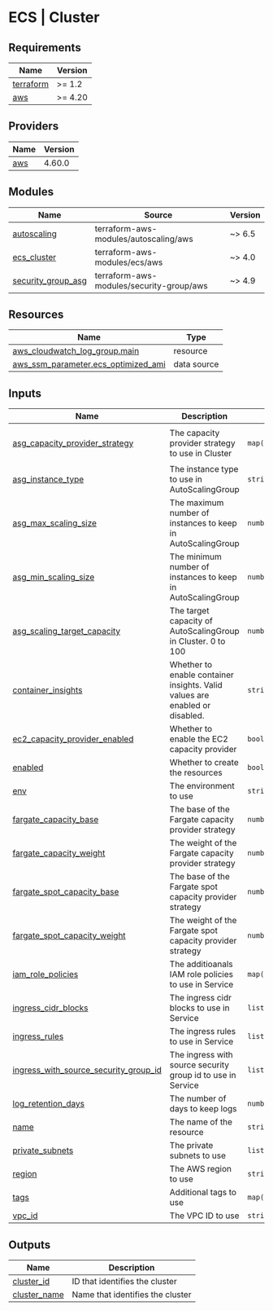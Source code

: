 # ECS | Cluster

<!-- BEGINNING OF PRE-COMMIT-TERRAFORM DOCS HOOK -->
## Requirements

| Name | Version |
|------|---------|
| <a name="requirement_terraform"></a> [terraform](#requirement\_terraform) | >= 1.2 |
| <a name="requirement_aws"></a> [aws](#requirement\_aws) | >= 4.20 |

## Providers

| Name | Version |
|------|---------|
| <a name="provider_aws"></a> [aws](#provider\_aws) | 4.60.0 |

## Modules

| Name | Source | Version |
|------|--------|---------|
| <a name="module_autoscaling"></a> [autoscaling](#module\_autoscaling) | terraform-aws-modules/autoscaling/aws | ~> 6.5 |
| <a name="module_ecs_cluster"></a> [ecs\_cluster](#module\_ecs\_cluster) | terraform-aws-modules/ecs/aws | ~> 4.0 |
| <a name="module_security_group_asg"></a> [security\_group\_asg](#module\_security\_group\_asg) | terraform-aws-modules/security-group/aws | ~> 4.9 |

## Resources

| Name | Type |
|------|------|
| [aws_cloudwatch_log_group.main](https://registry.terraform.io/providers/hashicorp/aws/latest/docs/resources/cloudwatch_log_group) | resource |
| [aws_ssm_parameter.ecs_optimized_ami](https://registry.terraform.io/providers/hashicorp/aws/latest/docs/data-sources/ssm_parameter) | data source |

## Inputs

| Name | Description | Type | Default | Required |
|------|-------------|------|---------|:--------:|
| <a name="input_asg_capacity_provider_strategy"></a> [asg\_capacity\_provider\_strategy](#input\_asg\_capacity\_provider\_strategy) | The capacity provider strategy to use in Cluster | `map(string)` | <pre>{<br>  "base": 100<br>}</pre> | no |
| <a name="input_asg_instance_type"></a> [asg\_instance\_type](#input\_asg\_instance\_type) | The instance type to use in AutoScalingGroup | `string` | `null` | no |
| <a name="input_asg_max_scaling_size"></a> [asg\_max\_scaling\_size](#input\_asg\_max\_scaling\_size) | The maximum number of instances to keep in AutoScalingGroup | `number` | `3` | no |
| <a name="input_asg_min_scaling_size"></a> [asg\_min\_scaling\_size](#input\_asg\_min\_scaling\_size) | The minimum number of instances to keep in AutoScalingGroup | `number` | `1` | no |
| <a name="input_asg_scaling_target_capacity"></a> [asg\_scaling\_target\_capacity](#input\_asg\_scaling\_target\_capacity) | The target capacity of AutoScalingGroup in Cluster. 0 to 100 | `number` | `100` | no |
| <a name="input_container_insights"></a> [container\_insights](#input\_container\_insights) | Whether to enable container insights. Valid values are enabled or disabled. | `string` | `"disabled"` | no |
| <a name="input_ec2_capacity_provider_enabled"></a> [ec2\_capacity\_provider\_enabled](#input\_ec2\_capacity\_provider\_enabled) | Whether to enable the EC2 capacity provider | `bool` | `false` | no |
| <a name="input_enabled"></a> [enabled](#input\_enabled) | Whether to create the resources | `bool` | `true` | no |
| <a name="input_env"></a> [env](#input\_env) | The environment to use | `string` | n/a | yes |
| <a name="input_fargate_capacity_base"></a> [fargate\_capacity\_base](#input\_fargate\_capacity\_base) | The base of the Fargate capacity provider strategy | `number` | `1` | no |
| <a name="input_fargate_capacity_weight"></a> [fargate\_capacity\_weight](#input\_fargate\_capacity\_weight) | The weight of the Fargate capacity provider strategy | `number` | `1` | no |
| <a name="input_fargate_spot_capacity_base"></a> [fargate\_spot\_capacity\_base](#input\_fargate\_spot\_capacity\_base) | The base of the Fargate spot capacity provider strategy | `number` | `null` | no |
| <a name="input_fargate_spot_capacity_weight"></a> [fargate\_spot\_capacity\_weight](#input\_fargate\_spot\_capacity\_weight) | The weight of the Fargate spot capacity provider strategy | `number` | `null` | no |
| <a name="input_iam_role_policies"></a> [iam\_role\_policies](#input\_iam\_role\_policies) | The additioanals IAM role policies to use in Service | `map(string)` | `{}` | no |
| <a name="input_ingress_cidr_blocks"></a> [ingress\_cidr\_blocks](#input\_ingress\_cidr\_blocks) | The ingress cidr blocks to use in Service | `list(string)` | `[]` | no |
| <a name="input_ingress_rules"></a> [ingress\_rules](#input\_ingress\_rules) | The ingress rules to use in Service | `list(string)` | `[]` | no |
| <a name="input_ingress_with_source_security_group_id"></a> [ingress\_with\_source\_security\_group\_id](#input\_ingress\_with\_source\_security\_group\_id) | The ingress with source security group id to use in Service | `list(map(string))` | `[]` | no |
| <a name="input_log_retention_days"></a> [log\_retention\_days](#input\_log\_retention\_days) | The number of days to keep logs | `number` | `7` | no |
| <a name="input_name"></a> [name](#input\_name) | The name of the resource | `string` | n/a | yes |
| <a name="input_private_subnets"></a> [private\_subnets](#input\_private\_subnets) | The private subnets to use | `list(string)` | `null` | no |
| <a name="input_region"></a> [region](#input\_region) | The AWS region to use | `string` | n/a | yes |
| <a name="input_tags"></a> [tags](#input\_tags) | Additional tags to use | `map(string)` | `{}` | no |
| <a name="input_vpc_id"></a> [vpc\_id](#input\_vpc\_id) | The VPC ID to use | `string` | `null` | no |

## Outputs

| Name | Description |
|------|-------------|
| <a name="output_cluster_id"></a> [cluster\_id](#output\_cluster\_id) | ID that identifies the cluster |
| <a name="output_cluster_name"></a> [cluster\_name](#output\_cluster\_name) | Name that identifies the cluster |
<!-- END OF PRE-COMMIT-TERRAFORM DOCS HOOK -->
